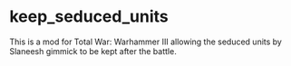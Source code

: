 # keep_seduced_units
This is a mod for Total War: Warhammer III allowing the seduced units by Slaneesh gimmick to be kept after the battle.
